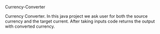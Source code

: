 Currency-Converter

Currency Converter. In this java project we ask user for both the source currency and the target current. After taking inputs code returns the output with converted currency.
